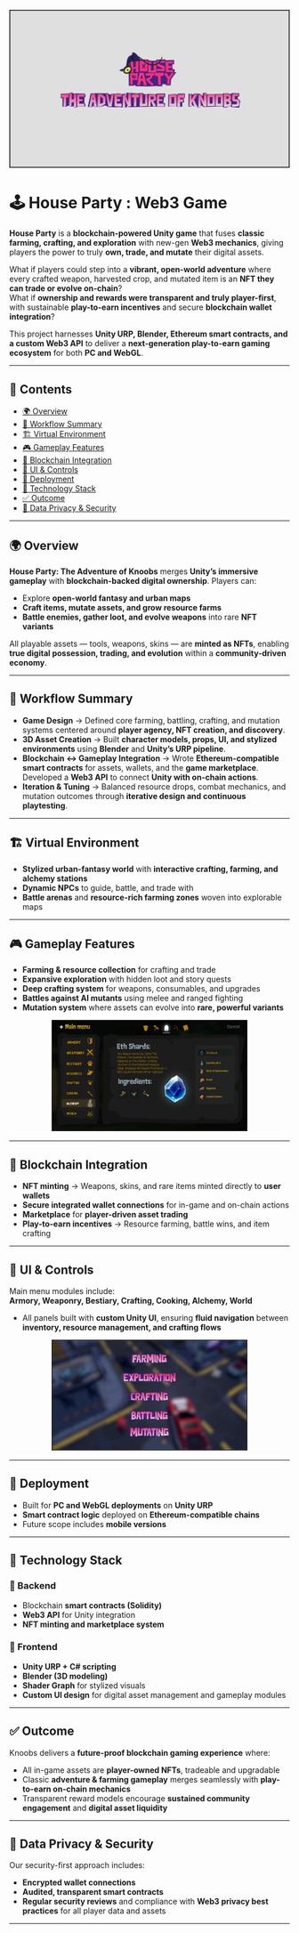 ![HP-Blockchain](./assets/cover-image.png)

# 🕹️ House Party : Web3 Game
**House Party** is a **blockchain-powered Unity game** that fuses **classic farming, crafting, and exploration** with new-gen **Web3 mechanics**, giving players the power to truly **own, trade, and mutate** their digital assets.

What if players could step into a **vibrant, open-world adventure** where every crafted weapon, harvested crop, and mutated item is an **NFT they can trade or evolve on-chain**?  
What if **ownership and rewards were transparent and truly player-first**, with sustainable **play-to-earn incentives** and secure **blockchain wallet integration**?

This project harnesses **Unity URP, Blender, Ethereum smart contracts, and a custom Web3 API** to deliver a **next-generation play-to-earn gaming ecosystem** for both **PC and WebGL**.

---

## 📑 Contents
- [🌍 Overview](#-overview)
- [🔄 Workflow Summary](#-workflow-summary)
- [🏗 Virtual Environment](#-virtual-environment)
- [🎮 Gameplay Features](#-gameplay-features)
- [🧩 Blockchain Integration](#-blockchain-integration)
- [📝 UI & Controls](#-ui--controls)
- [🧪 Deployment](#-deployment)
- [🎯 Technology Stack](#-technology-stack)
- [✅ Outcome](#-outcome)
- [🔐 Data Privacy & Security](#-data-privacy--security)

---

## 🌍 Overview
**House Party: The Adventure of Knoobs** merges **Unity’s immersive gameplay** with **blockchain-backed digital ownership**. Players can:

- Explore **open-world fantasy and urban maps**  
- **Craft items, mutate assets, and grow resource farms**  
- **Battle enemies, gather loot, and evolve weapons** into rare **NFT variants**

All playable assets — tools, weapons, skins — are **minted as NFTs**, enabling **true digital possession, trading, and evolution** within a **community-driven economy**.

---

## 🔄 Workflow Summary
- **Game Design** → Defined core farming, battling, crafting, and mutation systems centered around **player agency, NFT creation, and discovery**.  
- **3D Asset Creation** → Built **character models, props, UI, and stylized environments** using **Blender** and **Unity’s URP pipeline**.  
- **Blockchain ↔ Gameplay Integration** → Wrote **Ethereum-compatible smart contracts** for assets, wallets, and the **game marketplace**. Developed a **Web3 API** to connect **Unity with on-chain actions**.  
- **Iteration & Tuning** → Balanced resource drops, combat mechanics, and mutation outcomes through **iterative design and continuous playtesting**.

---

## 🏗 Virtual Environment
- **Stylized urban-fantasy world** with **interactive crafting, farming, and alchemy stations**  
- **Dynamic NPCs** to guide, battle, and trade with  
- **Battle arenas** and **resource-rich farming zones** woven into explorable maps  

---

## 🎮 Gameplay Features
- **Farming & resource collection** for crafting and trade  
- **Expansive exploration** with hidden loot and story quests  
- **Deep crafting system** for weapons, consumables, and upgrades  
- **Battles against AI mutants** using melee and ranged fighting  
- **Mutation system** where assets can evolve into **rare, powerful variants**  

<p align="center">
<img src="./assets/UI.png" width="70%"><br>
</p>


---

## 🧩 Blockchain Integration
- **NFT minting** → Weapons, skins, and rare items minted directly to **user wallets**  
- **Secure integrated wallet connections** for in-game and on-chain actions  
- **Marketplace** for **player-driven asset trading**  
- **Play-to-earn incentives** → Resource farming, battle wins, and item crafting  

---

## 📝 UI & Controls
Main menu modules include:  
**Armory, Weaponry, Bestiary, Crafting, Cooking, Alchemy, World**

- All panels built with **custom Unity UI**, ensuring **fluid navigation** between **inventory, resource management, and crafting flows**


<p align="center">
<img src="./assets/Farming.png" width="70%"><br>
</p>


---

## 🧪 Deployment
- Built for **PC and WebGL deployments** on **Unity URP**  
- **Smart contract logic** deployed on **Ethereum-compatible chains**  
- Future scope includes **mobile versions**

---

## 🎯 Technology Stack

### 🔹 Backend
- Blockchain **smart contracts (Solidity)**  
- **Web3 API** for Unity integration  
- **NFT minting and marketplace system**

### 🔹 Frontend
- **Unity URP + C# scripting**  
- **Blender (3D modeling)**  
- **Shader Graph** for stylized visuals  
- **Custom UI design** for digital asset management and gameplay modules  

---

## ✅ Outcome
Knoobs delivers a **future-proof blockchain gaming experience** where:  
- All in-game assets are **player-owned NFTs**, tradeable and upgradable  
- Classic **adventure & farming gameplay** merges seamlessly with **play-to-earn on-chain mechanics**  
- Transparent reward models encourage **sustained community engagement** and **digital asset liquidity**

---

## 🔐 Data Privacy & Security
Our security-first approach includes:  
- **Encrypted wallet connections**  
- **Audited, transparent smart contracts**  
- **Regular security reviews** and compliance with **Web3 privacy best practices** for all player data and assets  

---
